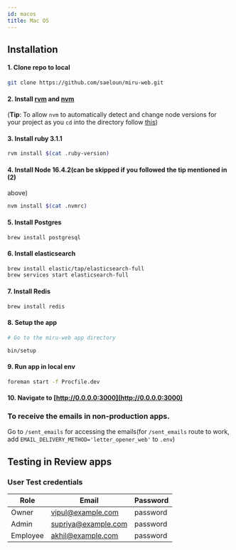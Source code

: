 ```yaml
---
id: macos
title: Mac OS
---
```


## Installation

#### 1. Clone repo to local

```bash
git clone https://github.com/saeloun/miru-web.git
```

#### 2. Install [rvm](https://rvm.io/) and [nvm](https://github.com/nvm-sh/nvm#installing-and-updating)

(**Tip**: To allow `nvm` to automatically detect and change node versions for
your project as you `cd` into the directory follow
[this](https://github.com/nvm-sh/nvm#deeper-shell-integration))

#### 3. Install ruby 3.1.1

```bash
rvm install $(cat .ruby-version)
```

#### 4. Install Node 16.4.2(can be skipped if you followed the tip mentioned in (2)

above)

```bash
nvm install $(cat .nvmrc)
```

#### 5. Install Postgres

```bash
brew install postgresql
```

#### 6. Install elasticsearch

```bash
brew install elastic/tap/elasticsearch-full
brew services start elasticsearch-full
```

#### 7. Install Redis

```bash
brew install redis
```

#### 8. Setup the app

```bash
# Go to the miru-web app directory

bin/setup
```

#### 9. Run app in local env

```bash
foreman start -f Procfile.dev
```

#### 10. Navigate to [http://0.0.0.0:3000](http://0.0.0.0:3000)

### To receive the emails in non-production apps.

Go to `/sent_emails` for accessing the emails(for `/sent_emails` route to work,
add `EMAIL_DELIVERY_METHOD='letter_opener_web'` to `.env`)

## Testing in Review apps

### User Test credentials

| Role     | Email               | Password |
| -------- | ------------------- | -------- |
| Owner    | vipul@example.com   | password |
| Admin    | supriya@example.com | password |
| Employee | akhil@example.com   | password |
